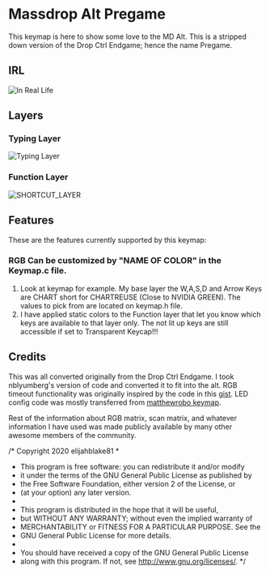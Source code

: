 # Massdrop Alt Pregame

This keymap is here to show some love to the MD Alt. This is a stripped down version of the Drop Ctrl Endgame; hence the name Pregame.

## IRL
![In Real Life](https://i.imgur.com/Xp6Mb6P.jpg)

## Layers

### Typing Layer

![Typing Layer](https://i.imgur.com/F7iU53K.png)

### Function Layer

![SHORTCUT_LAYER](https://i.imgur.com/Gub1xyC.png)

## Features

These are the features currently supported by this keymap:

### RGB Can be customized by "NAME OF COLOR" in the Keymap.c file. 
1. Look at keymap for example.  My base layer the W,A,S,D and Arrow Keys are CHART short for CHARTREUSE (Close to NVIDIA GREEN). The values to pick from are located on keymap.h file.
2. I have applied static colors to the Function layer that let you know which keys are available to that layer only.  The not lit up keys are still accessible if set to Transparent Keycap!!! 

## Credits

This was all converted originally from the Drop Ctrl Endgame.  I took nblyumberg's version of code and converted it to fit into the alt.
RGB timeout functionality was originally inspired by the code in this [gist](https://gist.github.com/algernon/9182469e21894192017f2bb5d478c7df).
LED config code was mostly transferred from [matthewrobo keymap](https://github.com/qmk/qmk_firmware/tree/master/keyboards/massdrop/ctrl/keymaps/matthewrobo).


Rest of the information about RGB matrix, scan matrix, and whatever information I have used was made publicly available by many other awesome members of the community.


/* Copyright 2020 elijahblake81
 *
 * This program is free software: you can redistribute it and/or modify
 * it under the terms of the GNU General Public License as published by
 * the Free Software Foundation, either version 2 of the License, or
 * (at your option) any later version.
 *
 * This program is distributed in the hope that it will be useful,
 * but WITHOUT ANY WARRANTY; without even the implied warranty of
 * MERCHANTABILITY or FITNESS FOR A PARTICULAR PURPOSE.  See the
 * GNU General Public License for more details.
 *
 * You should have received a copy of the GNU General Public License
 * along with this program.  If not, see <http://www.gnu.org/licenses/>.
 */
